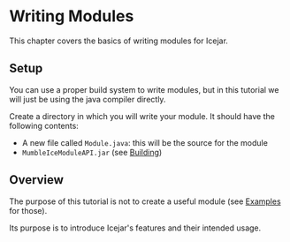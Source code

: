 # Writing Modules

This chapter covers the basics of writing modules for Icejar.

## Setup

You can use a proper build system to write modules, but in this tutorial we
will just be using the java compiler directly.

Create a directory in which you will write your module. It should have the
following contents:

* A new file called `Module.java`: this will be the source for the module
* `MumbleIceModuleAPI.jar` (see [Building](building.md))

## Overview

The purpose of this tutorial is not to create a useful module
(see [Examples](example_modules.md) for those).

Its purpose is to introduce Icejar's features and their intended usage.


